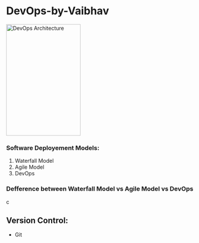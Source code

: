 # DevOps-by-Vaibhav

<img src="example.jpg" width="200" height="300" alt="DevOps Architecture">

### Software Deployement Models:
1. Waterfall Model
2. Agile Model
3. DevOps

### Defference between Waterfall Model vs Agile Model vs DevOps

c
## Version Control:
* Git 
